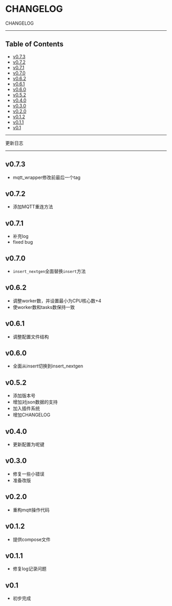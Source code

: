 # CHANGELOG

CHANGELOG

---

## Table of Contents

<!-- vim-markdown-toc GFM -->

* [v0.7.3](#v073)
* [v0.7.2](#v072)
* [v0.7.1](#v071)
* [v0.7.0](#v070)
* [v0.6.2](#v062)
* [v0.6.1](#v061)
* [v0.6.0](#v060)
* [v0.5.2](#v052)
* [v0.4.0](#v040)
* [v0.3.0](#v030)
* [v0.2.0](#v020)
* [v0.1.2](#v012)
* [v0.1.1](#v011)
* [v0.1](#v01)

<!-- vim-markdown-toc -->

---

更新日志

---

## v0.7.3

- mqtt_wrapper修改前最后一个tag

## v0.7.2

- 添加MQTT重连方法

## v0.7.1

- 补充log
- fixed bug

## v0.7.0

- `insert_nextgen`全面替换`insert`方法

## v0.6.2

- 调整worker数，并设置最小为CPU核心数+4
- 使worker数和tasks数保持一致

## v0.6.1

- 调整配置文件结构

## v0.6.0

- 全面从insert切换到insert_nextgen

## v0.5.2

- 添加版本号
- 增加对json数据的支持
- 加入插件系统
- 增加CHANGELOG

## v0.4.0

- 更新配置为呢键

## v0.3.0

- 修复一些小错误
- 准备改版

## v0.2.0

- 重构mqtt操作代码

## v0.1.2

- 提供compose文件

## v0.1.1

- 修复log记录问题

## v0.1

- 初步完成

